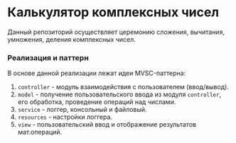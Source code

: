 
# Калькулятор комплексных чисел

Данный репозиторий осуществляет церемонию сложения, вычитания, умножения, деления комплексных чисел.

### Реализация и паттерн
В основе данной реализации лежат идеи MVSC-паттерна:

1. `controller` - модуль взаимодействия с пользователем (ввод/вывод).
2. `model` - получение пользовательского ввода из модуля `controller`, 
его обработка, проведение операций над числами.
3. `service` - логгер, консольный и файловый.
4. `resources` - настройки логгера.
5. `view` - пользовательский ввод и отображение результатов мат.операций.